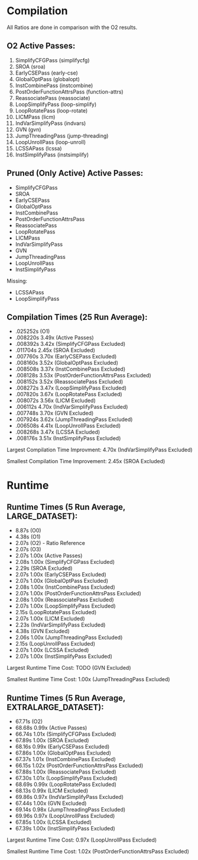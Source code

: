 # Compilation

All Ratios are done in comparison with the O2 results.

## O2 Active Passes: 
1. SimplifyCFGPass (simplifycfg)
2. SROA (sroa)
3. EarlyCSEPass (early-cse)
4. GlobalOptPass (globalopt)
5. InstCombinePass (instcombine)
6. PostOrderFunctionAttrsPass (function-attrs)
7. ReassociatePass (reassociate)
8. LoopSimplifyPass (loop-simplify)
9. LoopRotatePass (loop-rotate)
10. LICMPass (licm)
11. IndVarSimplifyPass (indvars)
12. GVN (gvn)
13. JumpThreadingPass (jump-threading)
14. LoopUnrollPass (loop-unroll)
15. LCSSAPass (lcssa)
16. InstSimplifyPass (instsimplify)

## Pruned (Only Active) Active Passes:
* SimplifyCFGPass
* SROA
* EarlyCSEPass
* GlobalOptPass
* InstCombinePass
* PostOrderFunctionAttrsPass
* ReassociatePass
* LoopRotatePass
* LICMPass
* IndVarSimplifyPass
* GVN
* JumpThreadingPass
* LoopUnrollPass
* InstSimplifyPass

Missing:
* LCSSAPass
* LoopSimplifyPass

## Compilation Times (25 Run Average):
* .025252s (O1)
* .008220s  3.49x (Active Passes)
* .008392s  3.42x (SimplifyCFGPass Excluded)
* .011704s  2.45x (SROA Excluded)
* .007760s  3.70x (EarlyCSEPass Excluded)
* .008160s  3.52x (GlobalOptPass Excluded)
* .008508s  3.37x (InstCombinePass Excluded)
* .008128s  3.53x (PostOrderFunctionAttrsPass Excluded)
* .008152s  3.52x (ReassociatePass Excluded)
* .008272s  3.47x (LoopSimplifyPass Excluded)
* .007820s  3.67x (LoopRotatePass Excluded)
* .008072s  3.56x (LICM Excluded) 
* .006112s  4.70x (IndVarSimplifyPass Excluded)
* .007748s  3.70x (GVN Excluded)
* .007924s  3.62x (JumpThreadingPass Excluded)
* .006508s  4.41x (LoopUnrollPass Excluded)
* .008268s  3.47x (LCSSA Excluded)
* .008176s  3.51x (InstSimplifyPass Excluded)

Largest Compilation Time Improvment: 4.70x (IndVarSimplifyPass Excluded)

Smallest Compilation Time Improvement: 2.45x (SROA Excluded)

# Runtime

## Runtime Times (5 Run Average, LARGE_DATASET):
* 8.87s (O0)
* 4.38s (O1)
* 2.07s (O2) - Ratio Reference
* 2.07s (O3)
* 2.07s 1.00x (Active Passes)
* 2.08s 1.00x (SimplifyCFGPass Excluded)
* 2.29s (SROA Excluded)
* 2.07s 1.00x (EarlyCSEPass Excluded)
* 2.07s 1.00x (GlobalOptPass Excluded)
* 2.08s 1.00x (InstCombinePass Excluded)
* 2.07s 1.00x (PostOrderFunctionAttrsPass Excluded)
* 2.08s 1.00x (ReassociatePass Excluded)
* 2.07s 1.00x (LoopSimplifyPass Excluded)
* 2.15s (LoopRotatePass Excluded)
* 2.07s 1.00x (LICM Excluded) 
* 2.23s (IndVarSimplifyPass Excluded)
* 4.38s (GVN Excluded)
* 2.06s 1.00x (JumpThreadingPass Excluded)
* 2.15s (LoopUnrollPass Excluded)
* 2.07s 1.00x (LCSSA Excluded)
* 2.07s 1.00x (InstSimplifyPass Excluded)
 
Largest Runtime Time Cost: TODO (GVN Excluded)

Smallest Runtime Time Cost: 1.00x (JumpThreadingPass Excluded)

## Runtime Times (5 Run Average, EXTRALARGE_DATASET):
* 67.71s (O2)
* 68.68s 0.99x (Active Passes)
* 66.74s 1.01x (SimplifyCFGPass Excluded)
* 67.89s 1.00x (SROA Excluded)
* 68.16s 0.99x (EarlyCSEPass Excluded)
* 67.86s 1.00x (GlobalOptPass Excluded)
* 67.37s 1.01x (InstCombinePass Excluded)
* 66.15s 1.02x (PostOrderFunctionAttrsPass Excluded)
* 67.88s 1.00x (ReassociatePass Excluded)
* 67.30s 1.01x (LoopSimplifyPass Excluded)
* 68.69s 0.99x (LoopRotatePass Excluded)
* 68.13s 0.99x (LICM Excluded) 
* 69.86s 0.97x (IndVarSimplifyPass Excluded)
* 67.44s 1.00x (GVN Excluded)
* 69.14s 0.98x (JumpThreadingPass Excluded)
* 69.96s 0.97x (LoopUnrollPass Excluded)
* 67.85s 1.00x (LCSSA Excluded)
* 67.39s 1.00x (InstSimplifyPass Excluded)
 
Largest Runtime Time Cost: 0.97x (LoopUnrollPass Excluded)

Smallest Runtime Time Cost: 1.02x (PostOrderFunctionAttrsPass Excluded)
